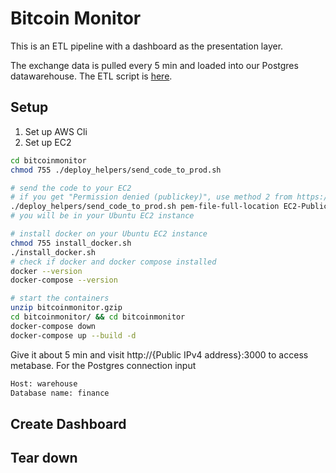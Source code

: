 # Bitcoin Monitor

This is an ETL pipeline with a dashboard as the presentation layer.

The exchange data is pulled every 5 min and loaded into our Postgres datawarehouse. The ETL script is [here](src/bitcoinmonitor/exchange_data_etl.py).

## Setup

1. Set up AWS Cli
2. Set up EC2

```bash
cd bitcoinmonitor
chmod 755 ./deploy_helpers/send_code_to_prod.sh

# send the code to your EC2
# if you get "Permission denied (publickey)", use method 2 from https://aws.amazon.com/premiumsupport/knowledge-center/ec2-linux-fix-permission-denied-errors/
./deploy_helpers/send_code_to_prod.sh pem-file-full-location EC2-Public-IPv4-DNS
# you will be in your Ubuntu EC2 instance

# install docker on your Ubuntu EC2 instance
chmod 755 install_docker.sh
./install_docker.sh
# check if docker and docker compose installed
docker --version
docker-compose --version

# start the containers
unzip bitcoinmonitor.gzip
cd bitcoinmonitor/ && cd bitcoinmonitor
docker-compose down
docker-compose up --build -d
```

Give it about 5 min and visit http://{Public IPv4 address}:3000 to access metabase. For the Postgres connection input

```bash
Host: warehouse
Database name: finance

```

## Create Dashboard

## Tear down